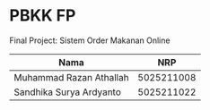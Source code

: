 # PBKK FP

Final Project: Sistem Order Makanan Online

| Nama                      | NRP           |
|---------------------------|---------------|
|Muhammad Razan Athallah    |5025211008     |
|Sandhika Surya Ardyanto	|5025211022     |
